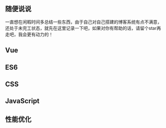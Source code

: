 ##  随便说说  ##
一直想在闲暇时间多总结一些东西，由于自己对自己搭建的博客系统有点不满意，还处于未完工状态，就先在这里记录一下吧，如果对你有帮助的话，请留个star再走吧，我会更有动力的！

## Vue ##

## ES6 ##

## CSS ##

## JavaScript ##

## 性能优化 ##

